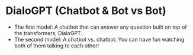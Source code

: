 # DialoGPT (Chatbot & Bot vs Bot)
 
- The first model: A chatbot that can answer any question built on top of the transformers, DialoGPT. 
- The second model: A chatbot vs. chatbot. You can have fun watching both of them talking to each other!
